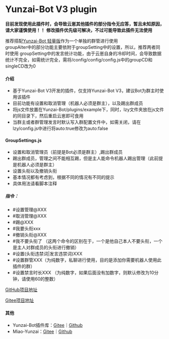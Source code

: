 # Yunzai-Bot V3 plugin

 **目前发现使用此插件时，会导致云崽其他插件的部分指令无应答，暂且未知原因，请大家谨慎使用！！** 
 **修改插件优先级可解决，不过可能导致此插件无法使用** 

推荐搭配[Yunzai-Bot 轻量版](https://gitee.com/Nwflower/yunzai-bot-lite)作为一个单独的群管进行使用  
groupAlter中的部分功能主要依附于groupSetting中的设置，所以，推荐两者同时使用
groupSetting中的发言统计功能，由于云崽自身的冷却时间，会导致数据统计不完全，如需统计完全，需将/config/config/config.js中的groupCD和singleCD改为0

#### 介绍
- 基于Yunzai-Bot V3开发的插件，仅支持Yunzai-Bot V3，建议Bot为群主时使用该插件
- 目前功能有设置和取消管理（机器人必须是群主），以及踢出群成员
- 将js文件放置在Yunzai-Bot/plugins/example下，同时，lzy文件夹放在js文件的同目录下，然后重启云崽即可食用 
- 当群主或者群管理发言时默认写入群配置文件中，如需关闭，请在lzy/config.js中进行将auto:true修改为auto:false

#### GroupSettings.js
- 设置和取消管理员（前提是Bot必须是群主）,踢出群成员
- 踢出群成员，管理之间不能相互踢，但是主人能命令机器人踢出管理（此前提是机器人必须是群主）
- 设置头衔以及撤销头衔
- 基本情况都有考虑到，根据不同的情况有不同的提示
- 具体用法请看脚本注释
##### 指令：
- #设置管理@XXX
- #取消管理@XXX
- #踢@XXX
- #我要头衔xxx
- #撤销头衔@XXX  
- #我不要头衔了  （这两个命令的区别在于，一个是他自己本人不要头衔，一个是主人对群成员的头衔进行撤销）
- #设置(头衔违禁词|发言违禁词)XXX
- #设置群管XXX（为纯数字，私聊进行使用，目的是添加你需要机器人使用此插件的群） 
- #设置禁言时长XXX （为纯数字，如果后面没有加数字，则默认修改为10分钟，请使用60的整数）  

[GitHub项目地址](https://github.com/Clarlotte/Yunzai-Bot-V3-plugin)       

[Gitee项目地址](https://gitee.com/clarlotte/Yunzai-Bot-V3-plugin)

#### 其他

* Yunzai-Bot插件库：[Gitee](https://gitee.com/yhArcadia/Yunzai-Bot-plugins-index)｜[Github](https://github.com/yhArcadia/Yunzai-Bot-plugins-index)
* Miao-Yunzai：[Gitee](https://github.com/yoimiya-kokomi/Miao-Yunzai)｜[Github](https://gitee.com/yoimiya-kokomi/Miao-Yunzai)
